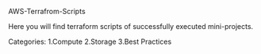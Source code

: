 AWS-Terrafrom-Scripts

Here you will find terraform scripts of successfully executed mini-projects.

Categories:
1.Compute
2.Storage
3.Best Practices



